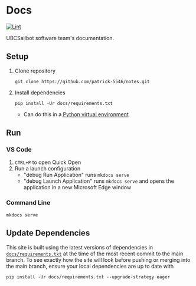 # Docs

[![Lint](https://github.com/UBCSailbot/docs/actions/workflows/lint.yml/badge.svg)](https://github.com/UBCSailbot/docs/actions/workflows/lint.yml)

UBCSailbot software team's documentation.

## Setup

1. Clone repository

    ```
    git clone https://github.com/patrick-5546/notes.git
    ```

2. Install dependencies

    ```
   pip install -Ur docs/requirements.txt
   ```

    - Can do this in a [Python virtual environment](https://ubcsailbot.github.io/docs/reference/python/virtual-environments/)

## Run

### VS Code

1. `CTRL+P` to open Quick Open
2. Run a launch configuration
    - "debug Run Application" runs `mkdocs serve`
    - "debug Launch Application" runs `mkdocs serve` and opens the application in a new Microsoft Edge window

### Command Line

```
mkdocs serve
```

## Update Dependencies

This site is built using the latest versions of dependencies in [`docs/requirements.txt`](./docs/requirements.txt)
at the time of the most recent commit to the main branch.
To see exactly how the site will look before pushing or merging into the main branch,
ensure your local dependencies are up to date with

```
pip install -Ur docs/requirements.txt --upgrade-strategy eager
```
